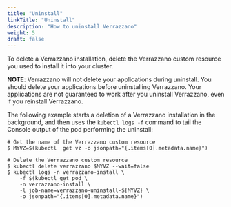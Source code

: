 ```yaml
---
title: "Uninstall"
linkTitle: "Uninstall"
description: "How to uninstall Verrazzano"
weight: 5
draft: false
---
```


To delete a Verrazzano installation, delete the Verrazzano custom resource you used to
install it into your cluster.

**NOTE**: Verrazzano will not delete your applications during uninstall.  You should delete your
applications before uninstalling Verrazzano.  Your applications are not guaranteed to work after
you uninstall Verrazzano, even if you reinstall Verrazzano.  

The following example starts a deletion of a Verrazzano installation in the background, and then
uses the `kubectl logs -f` command to tail the Console output of the pod performing the uninstall:

```
# Get the name of the Verrazzano custom resource
$ MYVZ=$(kubectl  get vz -o jsonpath="{.items[0].metadata.name}")

# Delete the Verrazzano custom resource
$ kubectl delete verrazzano $MYVZ --wait=false
$ kubectl logs -n verrazzano-install \
    -f $(kubectl get pod \
    -n verrazzano-install \
    -l job-name=verrazzano-uninstall-${MYVZ} \
    -o jsonpath="{.items[0].metadata.name}")
```
